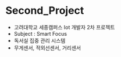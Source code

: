# Second_Project
- 고려대학교 세종캠퍼스 Iot 개발자 2차 프로젝트
- Subject : Smart Focus
- 독서실 집중 관리 시스템
- 무게센서, 적외선센서, 거리센서